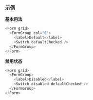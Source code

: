 ### 示例

**基本用法**

```js
<Form grid>
  <FormGroup col="6">
    <label>Default</label>
    <Switch defaultChecked />
  </FormGroup>
</Form>
```

**禁用状态**

```js
<Form grid>
  <FormGroup>
    <label>Disabled</label>
    <Switch disabled defaultChecked />
  </FormGroup>
</Form>
```
